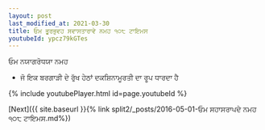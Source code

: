 ```yaml
---
layout: post
last_modified_at: 2021-03-30
title: ਓਮ ਭੂਰਭੁਵਹ ਸਵਾਸਤਾਰਾਵੇ ਨਮਹ ੧੦੮ ਟਾਇਮਸ
youtubeId: ypcz79kGTes
---
```

 
 
 ਓਮ ਨਯਾਗਰੋਧਯਾ ਨਮਹ  
 
 -  ਜੋ ਇਕ ਬਰਗਾੜੀ ਦੇ ਰੁੱਖ ਹੇਠਾਂ ਦਕਸ਼ਿਨਾਮੂਰਤੀ ਦਾ ਰੂਪ ਧਾਰਦਾ ਹੈ 
 
  
 
  
 
 
 
 
 
 


{% include youtubePlayer.html id=page.youtubeId %}
 
[Next]({{ site.baseurl }}{% link  split2/_posts/2016-05-01-ਓਮ ਸਹਾਸਰਾਪਦੇ ਨਮਹ ੧੦੮ ਟਾਇਮਸ.md%})
 
